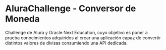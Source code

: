 # AluraChallenge - Conversor de Moneda

Challenge de Alura y Oracle Next Education, cuyo objetivo es poner a prueba conocimientos adquiridos al crear una aplicación capaz de convertir distintos valores de divisas consumiendo una API dedicada.
